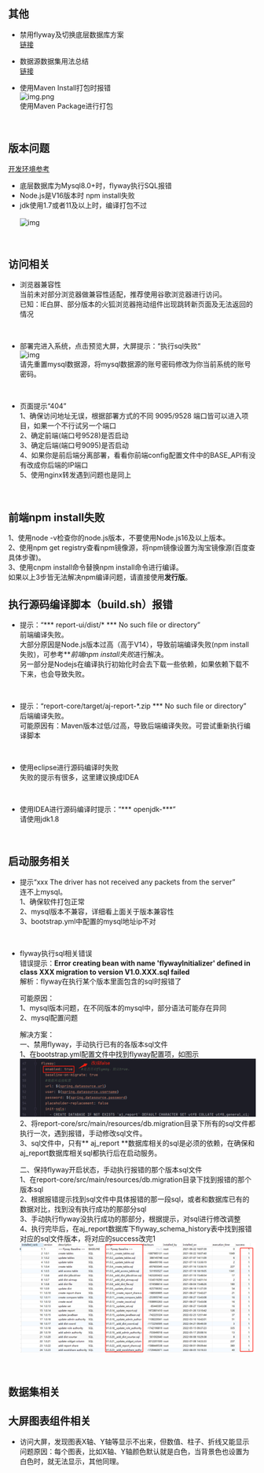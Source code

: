 ## 其他

- 禁用flyway及切换底层数据库方案 <br>
  [链接](https://my.oschina.net/u/4517014/blog/5269319) <br>

- 数据源数据集用法总结 <br>
  [链接](https://my.oschina.net/u/4517014/blog/5270828) <br>

- 使用Maven Install打包时报错 <br>
  ![img.png](../picture/qusetion/img.png) <br>
  使用Maven Package进行打包 <br>

<br>

## 版本问题

[开发环境参考](https://ajreport.beliefteam.cn/report-doc/guide/quicklyDevelop.html)

- 底层数据库为Mysql8.0+时，flyway执行SQL报错<br>
- Node.js是V16版本时 npm install失败 <br>
- jdk使用1.7或者11及以上时，编译打包不过 <br>
  <br>
  ![img](../picture/qusetion/img_4.png) <br>

<br>

## 访问相关

- 浏览器兼容性  <br>
  当前未对部分浏览器做兼容性适配，推荐使用谷歌浏览器进行访问。<br>
  已知：IE白屏、部分版本的火狐浏览器拖动组件出现跳转新页面及无法返回的情况 <br>

<br>

- 部署完进入系统，点击预览大屏，大屏提示：“执行sql失败“ <br>
  ![img](../picture/qusetion/img_3.png) <br>
  请先重置mysql数据源，将mysql数据源的账号密码修改为你当前系统的账号密码。<br>

<br>

- 页面提示“404” <br>
  1、确保访问地址无误，根据部署方式的不同 9095/9528 端口皆可以进入项目，如果一个不行试另一个端口 <br>
  2、确定前端(端口号9528)是否启动 <br>
  3、确定后端(端口号9095)是否启动 <br>
  4、如果你是前后端分离部署，看看你前端config配置文件中的BASE_API有没有改成你后端的IP端口 <br>
  5、使用nginx转发遇到问题也是同上 <br>

<br>

## 前端npm install失败

1、使用node -v检查你的node.js版本，不要使用Node.js16及以上版本。<br>
2、使用npm get registry查看npm镜像源，将npm镜像设置为淘宝镜像源(百度查具体步骤)。<br>
3、使用cnpm install命令替换npm install命令进行编译。<br>
如果以上3步皆无法解决npm编译问题，请直接使用**发行版**。<br>

## 执行源码编译脚本（build.sh）报错

- 提示：“*** report-ui/dist/* *** No such file or directory” <br>
  前端编译失败。<br>
  大部分原因是Node.js版本过高（高于V14），导致前端编译失败(npm install失败)，可参考***前端npm install失败*进行解决。 <br>
  另一部分是Nodejs在编译执行初始化时会去下载一些依赖，如果依赖下载不下来，也会导致失败。<br>

<br>

- 提示：“report-core/target/aj-report-*.zip *** No such file or directory” <br>
  后端编译失败。<br>
  可能原因有：Maven版本过低/过高，导致后端编译失败。可尝试重新执行编译脚本 <br>

<br>

- 使用eclipse进行源码编译时失败 <br>
  失败的提示有很多，这里建议换成IDEA  <br>

<br>

- 使用IDEA进行源码编译时提示：“*** openjdk-***” <br>
  请使用jdk1.8

<br>

## 启动服务相关

- 提示“xxx The driver has not received any packets from the server” <br>
  连不上mysql。<br>
  1、确保软件打包正常 <br>
  2、mysql版本不兼容，详细看上面关于版本兼容性 <br>
  3、bootstrap.yml中配置的mysql地址ip不对 <br>

<br>

- flyway执行sql相关错误 <br>
  错误提示：**Error creating bean with name 'flywayInitializer' defined in class XXX migration to version V1.0.XXX.sql
  failed** <br>
  解析：flyway在执行某个版本里面包含的sql时报错了 <br>

  可能原因：<br>
  1、mysql版本问题，在不同版本的mysql中，部分语法可能存在异同 <br>
  2、mysql配置问题 <br>

  解决方案：<br>
  一、禁用flyway，手动执行已有的各版本sql文件 <br>
  1、在bootstrap.yml配置文件中找到flyway配置项，如图示 <br>
  ![img6.png](../picture/qusetion/img_6.png) <br>
  2、将report-core/src/main/resources/db.migration目录下所有的sql文件都执行一次，遇到报错，手动修改sql文件。<br>
  3、sql文件中，只有** aj_report **数据库相关的sql是必须的依赖，在确保和aj_report数据库相关sql都执行后在启动服务。<br>

  二、保持flyway开启状态，手动执行报错的那个版本sql文件 <br>
  1、在report-core/src/main/resources/db.migration目录下找到报错的那个版本sql <br>
  2、根据报错提示找到sql文件中具体报错的那一段sql，或者和数据库已有的数据对比，找到没有执行成功的那部分sql <br>
  3、手动执行flyway没执行成功的那部分，根据提示，对sql进行修改调整 <br>
  4、执行完毕后，在aj_report数据库下flyway_schema_history表中找到报错对应的sql文件版本，将对应的success改完1 <br>
  ![img7.png](../picture/qusetion/img_7.png) <br>

<br>

## 数据集相关

## 大屏图表组件相关

- 访问大屏，发现图表X轴、Y轴等显示不出来，但数值、柱子、折线又能显示 <br>
  问题原因：每个图表，比如X轴、Y轴颜色默认就是白色，当背景色也设置为白色时，就无法显示，其他同理。<br>

<br>






